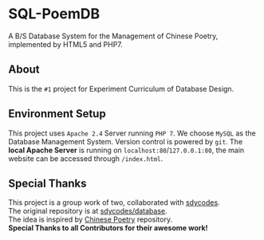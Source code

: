 # SQL-PoemDB
A B/S Database System for the Management of Chinese Poetry, implemented by HTML5 and PHP7.

## About
This is the `#1` project for Experiment Curriculum of Database Design.

## Environment Setup
This project uses `Apache 2.4` Server running `PHP 7`. We choose `MySQL` as the Database Management System. Version control is powered by `git`. 
The **local Apache Server** is running on `localhost:80`/`127.0.0.1:80`, the main website can be accessed through `/index.html`.

## Special Thanks
This project is a group work of two, collaborated with [sdycodes](https://github.com/sdycodes). <br>
The original repository is at [sdycodes/database](https://github.com/sdycodes/database). <br>
The idea is inspired by [Chinese Poetry](https://github.com/chinese-poetry/chinese-poetry) repository. <br>
**Special Thanks to all Contributors for their awesome work!**
